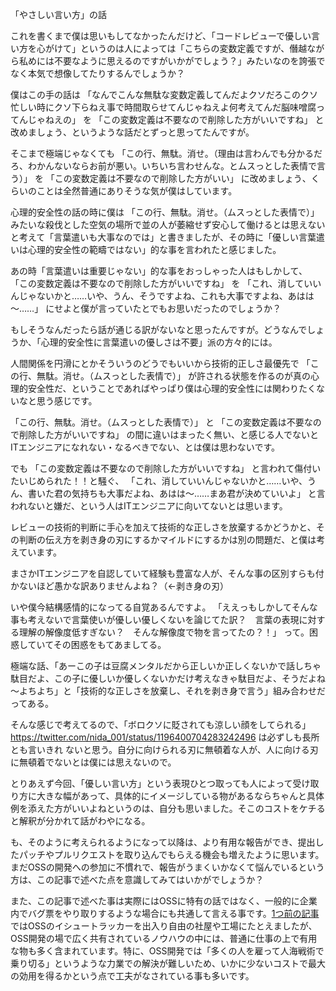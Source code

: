 「やさしい言い方」の話


これを書くまで僕は思いもしてなかったんだけど、「コードレビューで優しい言い方を心がけて」というのは人によっては「こちらの変数定義ですが、僭越ながら私めには不要なように思えるのですがいかがでしょう？」みたいなのを誇張でなく本気で想像してたりするんでしょうか？

僕はこの手の話は
「なんでこんな無駄な変数定義してんだよクソだろこのクソ忙しい時にクソ下らねえ事で時間取らせてんじゃねえよ何考えてんだ脳味噌腐ってんじゃねえの」
を
「この変数定義は不要なので削除した方がいいですね」
と改めましょう、というような話だとずっと思ってたんですが。

そこまで極端じゃなくても
「この行、無駄。消せ。（理由は言わんでも分かるだろ、わかんないならお前が悪い。いちいち言わせんな。とムスっとした表情で言う）」
を
「この変数定義は不要なので削除した方がいい」
に改めましょう、くらいのことは全然普通にありそうな気が僕はしています。

心理的安全性の話の時に僕は
「この行、無駄。消せ。（ムスっとした表情で）」
みたいな殺伐とした空気の場所で並の人が萎縮せず安心して働けるとは思えないと考えて「言葉遣いも大事なのでは」と書きましたが、その時に「優しい言葉遣いは心理的安全性の範疇ではない」的な事を言われたと感じました。

あの時「言葉遣いは重要じゃない」的な事をおっしゃった人はもしかして、
「この変数定義は不要なので削除した方がいいですね」
を
「これ、消していいんじゃないかと……いや、うん、そうですよね、これも大事ですよね、あはは～……」
にせよと僕が言っていたとでもお思いだったのでしょうか？

もしそうなんだったら話が通じる訳がないなと思ったんですが。どうなんでしょうか、「心理的安全性に言葉遣いの優しさは不要」派の方々的には。

人間関係を円滑にとかそういうのどうでもいいから技術的正しさ最優先で
「この行、無駄。消せ。（ムスっとした表情で）」
が許される状態を作るのが真の心理的安全性だ、ということであればやっぱり僕は心理的安全性には関わりたくないなと思う感じです。

「この行、無駄。消せ。（ムスっとした表情で）」
と
「この変数定義は不要なので削除した方がいいですね」
の間に違いはまったく無い、と感じる人でないとITエンジニアになれない・なるべきでない、とは僕は思わないです。

でも
「この変数定義は不要なので削除した方がいいですね」
と言われて傷付いたいじめられた！！と騒ぐ、
「これ、消していいんじゃないかと……いや、うん、書いた君の気持ちも大事だよね、あはは～……まあ君が決めていいよ」
と言われないと嫌だ、という人はITエンジニアに向いてないとは思います。

レビューの技術的判断に手心を加えて技術的な正しさを放棄するかどうかと、その判断の伝え方を剥き身の刃にするかマイルドにするかは別の問題だ、と僕は考えています。

まさかITエンジニアを自認していて経験も豊富な人が、そんな事の区別すらも付かないほど愚かな訳ありませんよね？（←剥き身の刃）

いや僕今結構感情的になってる自覚あるんですよ。
「ええっもしかしてそんな事も考えないで言葉使いが優しい優しくないを論じてた訳？　言葉の表現に対する理解の解像度低すぎない？　そんな解像度で物を言ってたの？！」
って。困惑していてその困惑をもてあましてる。

極端な話、「あーこの子は豆腐メンタルだから正しいか正しくないかで話しちゃ駄目だよ、この子に優しいか優しくないかだけ考えなきゃ駄目だよ、そうだよね～よちよち」と「技術的な正しさを放棄し、それを剥き身で言う」組み合わせだってある。

そんな感じで考えてるので、「ボロクソに貶されても涼しい顔をしてられる」 https://twitter.com/nida_001/status/1196400704283242496 は必ずしも長所とも言いきれ
ないと思う。自分に向けられる刃に無頓着な人が、人に向ける刃に無頓着でないとは僕には思えないので。

とりあえず今回、「優しい言い方」という表現ひとつ取っても人によって受け取り方に大きな幅があって、具体的にイメージしている物があるならちゃんと具体例を添えた方がいいよねというのは、自分も思いました。そこのコストをケチると解釈が分かれて話がわやになる。


も、そのように考えられるようになって以降は、より有用な報告ができ、提出したパッチやプルリクエストを取り込んでもらえる機会も増えたように思います。まだOSSの開発への参加に不慣れで、報告がうまくいかなくて悩んでいるという方は、この記事で述べた点を意識してみてはいかがでしょうか？

また、この記事で述べた事は実際にはOSSに特有の話ではなく、一般的に企業内でバグ票をやり取りするような場合にも共通して言える事です。[1つ前の記事](20190618)ではOSSのイシュートラッカーを出入り自由の社屋や工場にたとえましたが、OSS開発の場で広く共有されているノウハウの中には、普通に仕事の上で有用な物も多く含まれています。特に、OSS開発では「多くの人を雇って人海戦術で乗り切る」というような力業での解決が難しいため、いかに少ないコストで最大の効用を得るかという点で工夫がなされている事も多いです。


